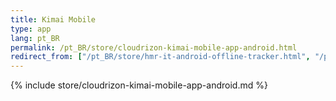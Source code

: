 ```yaml
---
title: Kimai Mobile
type: app 
lang: pt_BR
permalink: /pt_BR/store/cloudrizon-kimai-mobile-app-android.html
redirect_from: ["/pt_BR/store/hmr-it-android-offline-tracker.html", "/pt_BR/store/mr-software-android-offline-tracker.html"]
---
```


{% include store/cloudrizon-kimai-mobile-app-android.md %}
